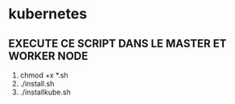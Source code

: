 # kubernetes

## EXECUTE CE SCRIPT DANS LE MASTER ET WORKER NODE
1. chmod +x *.sh
2. ./install.sh
3. ./installkube.sh
